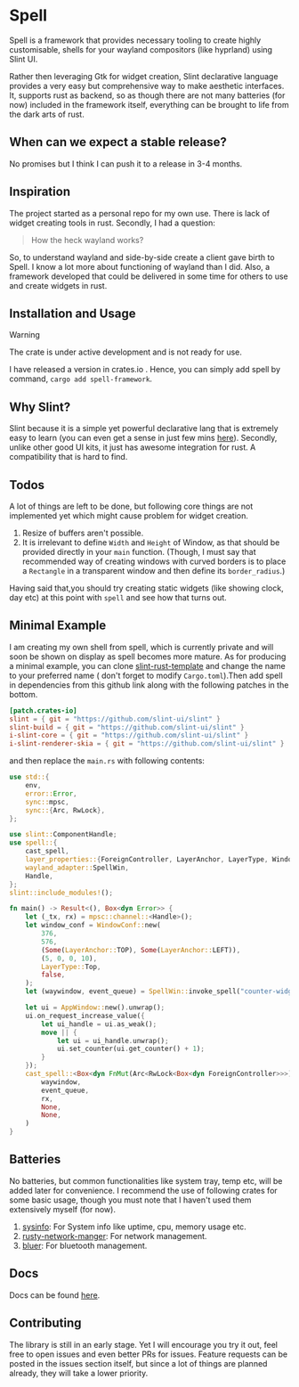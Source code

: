 # Spell

Spell is a framework that provides necessary tooling to create highly customisable,
shells for your wayland compositors (like hyprland) using Slint UI.

Rather then leveraging Gtk for widget creation, Slint declarative language provides
a very easy but comprehensive way to make aesthetic interfaces. It, supports rust
as backend, so as though there are not many batteries (for now) included
in the framework itself, everything can be brought to life from the dark arts of
rust.

## When can we expect a stable release?

No promises but I think I can push it to a release in 3-4 months.

## Inspiration

The project started as a personal repo for my own use. There is lack of widget
creating tools in rust. Secondly, I had a question:
> How the heck wayland works?

So, to understand wayland and side-by-side create a client gave birth to Spell.
I know a lot more about functioning of wayland than I did. Also, a framework
developed that could be delivered in some time for others to use and create widgets
in rust.

## Installation and Usage

> [!WARNING]
> The crate is under active development and is not ready for use.

I have released a version in crates.io . Hence, you can simply add spell by command, `cargo add spell-framework`.

## Why Slint?

Slint because it is a simple yet powerful declarative lang that is extremely
easy to learn (you can even get a sense in just few mins [here](https://docs.slint.dev/latest/docs/slint/guide/language/concepts/slint-language/)). Secondly, unlike
other good UI kits, it just has awesome integration for rust. A compatibility that
is hard to find.

## Todos

A lot of things are left to be done, but following core things are not implemented yet
which might cause problem for widget creation.

1. Resize of buffers aren't possible.
2. It is irrelevant to define `Width` and `Height` of Window, as that
should be provided directly in your `main` function. (Though, I must say that recommended way of creating windows with curved borders is to place a `Rectangle` in a transparent window and then define its `border_radius`.)

Having said that,you should try creating static widgets (like showing clock, day etc) at
this point with `spell` and see how that turns out.

## Minimal Example

I am creating my own shell from spell, which is currently private and will soon be shown
on display as spell becomes more mature. As for producing a minimal example, you can clone
[slint-rust-template](https://github.com/slint-ui/slint-rust-template/blob/main/src/main.rs) and change the name to your preferred name ( don't forget to modify `Cargo.toml`).Then add spell in dependencies
from this github link along with the following patches in the bottom.

```toml
[patch.crates-io]
slint = { git = "https://github.com/slint-ui/slint" }
slint-build = { git = "https://github.com/slint-ui/slint" }
i-slint-core = { git = "https://github.com/slint-ui/slint" }
i-slint-renderer-skia = { git = "https://github.com/slint-ui/slint" }
```

and then replace the `main.rs` with following contents:

```rust
use std::{
    env,
    error::Error,
    sync::mpsc,
    sync::{Arc, RwLock},
};

use slint::ComponentHandle;
use spell::{
    cast_spell,
    layer_properties::{ForeignController, LayerAnchor, LayerType, WindowConf},
    wayland_adapter::SpellWin,
    Handle,
};
slint::include_modules!();

fn main() -> Result<(), Box<dyn Error>> {
    let (_tx, rx) = mpsc::channel::<Handle>();
    let window_conf = WindowConf::new(
        376,
        576,
        (Some(LayerAnchor::TOP), Some(LayerAnchor::LEFT)),
        (5, 0, 0, 10),
        LayerType::Top,
        false,
    );
    let (waywindow, event_queue) = SpellWin::invoke_spell("counter-widget", window_conf);

    let ui = AppWindow::new().unwrap();
    ui.on_request_increase_value({
        let ui_handle = ui.as_weak();
        move || {
            let ui = ui_handle.unwrap();
            ui.set_counter(ui.get_counter() + 1);
        }
    });
    cast_spell::<Box<dyn FnMut(Arc<RwLock<Box<dyn ForeignController>>>)>>(
        waywindow,
        event_queue,
        rx,
        None,
        None,
    )
}
```

## Batteries

No batteries, but common functionalities like system tray, temp etc, will be added later for
convenience. I recommend the use of following crates for some basic usage, though you must note
that I haven't used them extensively myself (for now).

1. [sysinfo](https://crates.io/crates/sysinfo): For System info like uptime, cpu, memory usage etc.
2. [rusty-network-manger](https://crates.io/crates/rusty_network_manager): For network management.
3. [bluer](https://docs.rs/bluer/latest/bluer/): For bluetooth management.

## Docs

Docs can be found [here](https://docs.rs/crate/spell-framework/).

## Contributing

The library is still in an early stage. Yet I will encourage you try it out, feel free to open issues and even better PRs for issues. Feature requests can be posted in the issues section itself, but since a lot of things are planned already, they will take a lower priority.
